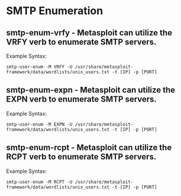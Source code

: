 # SMTP Enumeration

## smtp-enum-vrfy - Metasploit can utilize the VRFY verb to enumerate SMTP servers.

Example Syntax:
```
smtp-user-enum -M VRFY -U /usr/share/metasploit-framework/data/wordlists/unix_users.txt -t [IP] -p [PORT]
```

## smtp-enum-expn - Metasploit can utilize the EXPN verb to enumerate SMTP servers.

Example Syntax:
```
smtp-user-enum -M EXPN -U /usr/share/metasploit-framework/data/wordlists/unix_users.txt -t [IP] -p [PORT]
```

## smtp-enum-rcpt - Metasploit can utilize the RCPT verb to enumerate SMTP servers.

Example Syntax:
```
smtp-user-enum -M RCPT -U /usr/share/metasploit-framework/data/wordlists/unix_users.txt -t [IP] -p [PORT]
```
